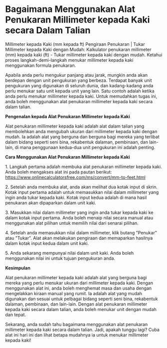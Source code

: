Bagaimana Menggunakan Alat Penukaran Millimeter kepada Kaki secara Dalam Talian
===============================================================================

Millimeter kepada Kaki (mm kepada ft) Pengiraan Penukaran | Tukar Millimeter kepada Kaki dengan Mudah: Kalkulator penukaran millimeter (mm) kepada kaki (ft) - Tukar millimeter kepada kaki dengan mudah. Ketahui proses langkah-demi-langkah menukar millimeter kepada kaki menggunakan formula penukaran.

Apabila anda perlu mengukur panjang atau jarak, mungkin anda akan berdepan dengan unit pengukuran yang berbeza. Terdapat banyak unit pengukuran yang digunakan di seluruh dunia, dan kadang-kadang anda perlu menukar satu unit kepada unit yang lain. Satu contoh adalah ketika anda perlu menukar millimeter kepada kaki. Untuk memudahkan tugas ini, anda boleh menggunakan alat penukaran millimeter kepada kaki secara dalam talian.

**Pengenalan kepada Alat Penukaran Millimeter kepada Kaki**

Alat penukaran millimeter kepada kaki adalah alat dalam talian yang membolehkan anda mengubah ukuran dari millimeter kepada kaki dengan mudah. Ia adalah alat yang berguna dan berguna bagi mereka yang terlibat dalam bidang seperti seni bina, rekabentuk dalaman, pembinaan, dan lain-lain, di mana penggunaan kedua-dua unit pengukuran ini adalah penting.

**Cara Menggunakan Alat Penukaran Millimeter kepada Kaki**

1\. Langkah pertama adalah membuka alat penukaran millimeter kepada kaki. Anda boleh mengakses alat ini pada pautan berikut: <https://www.onlinecalculatorsfree.com/ms/convert/mm-to-feet.html>

2\. Setelah anda membuka alat, anda akan melihat dua kotak input di skrin. Kotak input pertama adalah untuk memasukkan nilai dalam millimeter yang ingin anda tukar kepada kaki. Kotak input kedua adalah di mana hasil penukaran akan dipaparkan dalam unit kaki.

3\. Masukkan nilai dalam millimeter yang ingin anda tukar kepada kaki ke dalam kotak input pertama. Anda boleh menaip nilai secara manual atau menggunakan alat pilihan untuk memilih nilai dari senarai pilihan.

4\. Setelah anda memasukkan nilai dalam millimeter, klik butang "Penukar" atau "Tukar". Alat akan melakukan pengiraan dan memaparkan hasilnya dalam kotak input kedua dalam unit kaki.

5\. Anda sekarang mempunyai nilai dalam unit kaki. Anda boleh menggunakan nilai ini untuk tujuan pengukuran anda.

**Kesimpulan**

Alat penukaran millimeter kepada kaki adalah alat yang berguna bagi mereka yang perlu menukar ukuran dari millimeter kepada kaki. Dengan menggunakan alat ini, anda boleh menghemat masa dan usaha dengan mengelakkan kiraan manual yang rumit. Ia adalah alat yang mudah digunakan dan sesuai untuk pelbagai bidang seperti seni bina, rekabentuk dalaman, pembinaan, dan lain-lain. Dengan alat penukaran millimeter kepada kaki secara dalam talian, anda boleh menukar unit dengan mudah dan tepat.

Sekarang, anda sudah tahu bagaimana menggunakan alat penukaran millimeter kepada kaki secara dalam talian. Jadi, apakah tunggu lagi? Cuba alat ini hari ini dan lihat betapa mudahnya ia untuk menukar millimeter kepada kaki!